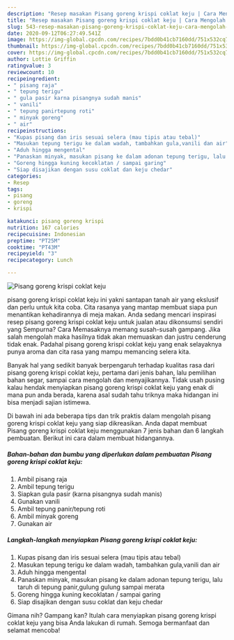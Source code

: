 ```yaml
---
description: "Resep masakan Pisang goreng krispi coklat keju | Cara Mengolah Pisang goreng krispi coklat keju Yang Lezat Sekali"
title: "Resep masakan Pisang goreng krispi coklat keju | Cara Mengolah Pisang goreng krispi coklat keju Yang Lezat Sekali"
slug: 543-resep-masakan-pisang-goreng-krispi-coklat-keju-cara-mengolah-pisang-goreng-krispi-coklat-keju-yang-lezat-sekali
date: 2020-09-12T06:27:49.541Z
image: https://img-global.cpcdn.com/recipes/7bdd0b41cb7160dd/751x532cq70/pisang-goreng-krispi-coklat-keju-foto-resep-utama.jpg
thumbnail: https://img-global.cpcdn.com/recipes/7bdd0b41cb7160dd/751x532cq70/pisang-goreng-krispi-coklat-keju-foto-resep-utama.jpg
cover: https://img-global.cpcdn.com/recipes/7bdd0b41cb7160dd/751x532cq70/pisang-goreng-krispi-coklat-keju-foto-resep-utama.jpg
author: Lottie Griffin
ratingvalue: 3
reviewcount: 10
recipeingredient:
- " pisang raja"
- " tepung terigu"
- " gula pasir karna pisangnya sudah manis"
- " vanili"
- " tepung panirtepung roti"
- " minyak goreng"
- " air"
recipeinstructions:
- "Kupas pisang dan iris sesuai selera (mau tipis atau tebal)"
- "Masukan tepung terigu ke dalam wadah, tambahkan gula,vanili dan air"
- "Aduh hingga mengental"
- "Panaskan minyak, masukan pisang ke dalam adonan tepung terigu, lalu taruh di tepung panir,gulung gulung sampai merata"
- "Goreng hingga kuning kecoklatan / sampai garing"
- "Siap disajikan dengan susu coklat dan keju chedar"
categories:
- Resep
tags:
- pisang
- goreng
- krispi

katakunci: pisang goreng krispi 
nutrition: 167 calories
recipecuisine: Indonesian
preptime: "PT25M"
cooktime: "PT43M"
recipeyield: "3"
recipecategory: Lunch

---
```



![Pisang goreng krispi coklat keju](https://img-global.cpcdn.com/recipes/7bdd0b41cb7160dd/751x532cq70/pisang-goreng-krispi-coklat-keju-foto-resep-utama.jpg)


pisang goreng krispi coklat keju ini yakni santapan tanah air yang ekslusif dan perlu untuk kita coba. Cita rasanya yang mantap membuat siapa pun menantikan kehadirannya di meja makan.
Anda sedang mencari inspirasi resep pisang goreng krispi coklat keju untuk jualan atau dikonsumsi sendiri yang Sempurna? Cara Memasaknya memang susah-susah gampang. Jika salah mengolah maka hasilnya tidak akan memuaskan dan justru cenderung tidak enak. Padahal pisang goreng krispi coklat keju yang enak selayaknya punya aroma dan cita rasa yang mampu memancing selera kita.

Banyak hal yang sedikit banyak berpengaruh terhadap kualitas rasa dari pisang goreng krispi coklat keju, pertama dari jenis bahan, lalu pemilihan bahan segar, sampai cara mengolah dan menyajikannya. Tidak usah pusing kalau hendak menyiapkan pisang goreng krispi coklat keju yang enak di mana pun anda berada, karena asal sudah tahu triknya maka hidangan ini bisa menjadi sajian istimewa.




Di bawah ini ada beberapa tips dan trik praktis dalam mengolah pisang goreng krispi coklat keju yang siap dikreasikan. Anda dapat membuat Pisang goreng krispi coklat keju menggunakan 7 jenis bahan dan 6 langkah pembuatan. Berikut ini cara dalam membuat hidangannya.

<!--inarticleads1-->

##### Bahan-bahan dan bumbu yang diperlukan dalam pembuatan Pisang goreng krispi coklat keju:

1. Ambil  pisang raja
1. Ambil  tepung terigu
1. Siapkan  gula pasir (karna pisangnya sudah manis)
1. Gunakan  vanili
1. Ambil  tepung panir/tepung roti
1. Ambil  minyak goreng
1. Gunakan  air




<!--inarticleads2-->

##### Langkah-langkah menyiapkan Pisang goreng krispi coklat keju:

1. Kupas pisang dan iris sesuai selera (mau tipis atau tebal)
1. Masukan tepung terigu ke dalam wadah, tambahkan gula,vanili dan air
1. Aduh hingga mengental
1. Panaskan minyak, masukan pisang ke dalam adonan tepung terigu, lalu taruh di tepung panir,gulung gulung sampai merata
1. Goreng hingga kuning kecoklatan / sampai garing
1. Siap disajikan dengan susu coklat dan keju chedar




Gimana nih? Gampang kan? Itulah cara menyiapkan pisang goreng krispi coklat keju yang bisa Anda lakukan di rumah. Semoga bermanfaat dan selamat mencoba!
